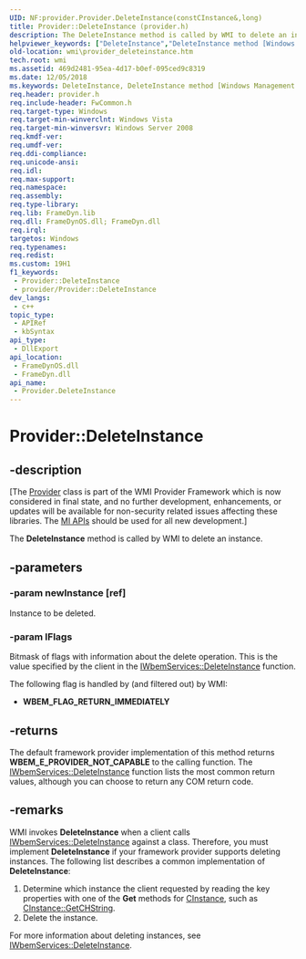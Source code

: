 ```yaml
---
UID: NF:provider.Provider.DeleteInstance(constCInstance&,long)
title: Provider::DeleteInstance (provider.h)
description: The DeleteInstance method is called by WMI to delete an instance.
helpviewer_keywords: ["DeleteInstance","DeleteInstance method [Windows Management Instrumentation]","DeleteInstance method [Windows Management Instrumentation]","Provider interface","Provider interface [Windows Management Instrumentation]","DeleteInstance method","Provider.DeleteInstance","Provider::DeleteInstance","_hmm_provider_deleteinstance","provider/Provider::DeleteInstance","wmi.provider_deleteinstance"]
old-location: wmi\provider_deleteinstance.htm
tech.root: wmi
ms.assetid: 469d2481-95ea-4d17-b0ef-095ced9c8319
ms.date: 12/05/2018
ms.keywords: DeleteInstance, DeleteInstance method [Windows Management Instrumentation], DeleteInstance method [Windows Management Instrumentation],Provider interface, Provider interface [Windows Management Instrumentation],DeleteInstance method, Provider.DeleteInstance, Provider::DeleteInstance, _hmm_provider_deleteinstance, provider/Provider::DeleteInstance, wmi.provider_deleteinstance
req.header: provider.h
req.include-header: FwCommon.h
req.target-type: Windows
req.target-min-winverclnt: Windows Vista
req.target-min-winversvr: Windows Server 2008
req.kmdf-ver: 
req.umdf-ver: 
req.ddi-compliance: 
req.unicode-ansi: 
req.idl: 
req.max-support: 
req.namespace: 
req.assembly: 
req.type-library: 
req.lib: FrameDyn.lib
req.dll: FrameDynOS.dll; FrameDyn.dll
req.irql: 
targetos: Windows
req.typenames: 
req.redist: 
ms.custom: 19H1
f1_keywords:
 - Provider::DeleteInstance
 - provider/Provider::DeleteInstance
dev_langs:
 - c++
topic_type:
 - APIRef
 - kbSyntax
api_type:
 - DllExport
api_location:
 - FrameDynOS.dll
 - FrameDyn.dll
api_name:
 - Provider.DeleteInstance
---
```


# Provider::DeleteInstance


## -description

<p class="CCE_Message">[The <a href="https://docs.microsoft.com/windows/desktop/api/provider/nl-provider-provider">Provider</a> class is part of the WMI 
    Provider Framework which is now considered in final state, and no further development, enhancements, or updates 
    will be available for non-security related issues affecting these libraries. The 
    <a href="https://docs.microsoft.com/previous-versions/windows/desktop/wmi_v2/windows-management-infrastructure">MI APIs</a> should be used for all new 
    development.]

The <b>DeleteInstance</b> method is called by WMI to delete an instance.

## -parameters

### -param newInstance [ref]

Instance to be deleted.

### -param lFlags

Bitmask of flags with information about the delete operation. This is the value specified by the client in the <a href="https://docs.microsoft.com/windows/desktop/api/wbemcli/nf-wbemcli-iwbemservices-deleteinstance">IWbemServices::DeleteInstance</a> function.

The following flag is handled by (and filtered out) by WMI:

<ul>
<li><b>WBEM_FLAG_RETURN_IMMEDIATELY</b></li>
</ul>

## -returns

The default framework provider implementation of this method returns <b>WBEM_E_PROVIDER_NOT_CAPABLE</b> to the calling function. The <a href="https://docs.microsoft.com/windows/desktop/api/wbemcli/nf-wbemcli-iwbemservices-deleteinstance">IWbemServices::DeleteInstance</a> function lists the most common return values, although you can choose to return any COM return code.

## -remarks

WMI invokes <b>DeleteInstance</b> when a client calls <a href="https://docs.microsoft.com/windows/desktop/api/wbemcli/nf-wbemcli-iwbemservices-deleteinstance">IWbemServices::DeleteInstance</a> against a class. Therefore, you must implement <b>DeleteInstance</b> if your framework provider supports deleting instances. The following list describes a common implementation of <b>DeleteInstance</b>:

<ol>
<li>Determine which instance the client requested by reading the key properties with one of the <b>Get</b> methods for <a href="https://docs.microsoft.com/windows/desktop/api/instance/nl-instance-cinstance">CInstance</a>, such as <a href="https://docs.microsoft.com/windows/desktop/api/instance/nf-instance-cinstance-getchstring">CInstance::GetCHString</a>.</li>
<li>Delete the instance.</li>
</ol>
For more information about deleting instances, see <a href="https://docs.microsoft.com/windows/desktop/api/wbemcli/nf-wbemcli-iwbemservices-deleteinstance">IWbemServices::DeleteInstance</a>.

